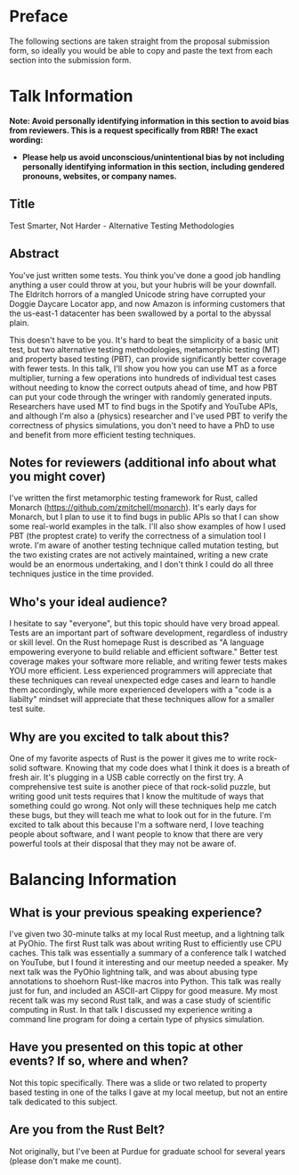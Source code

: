 # Preface
The following sections are taken straight from the proposal submission form, so ideally you would be able to copy and paste the text from each section into the submission form.

# Talk Information
**Note: Avoid personally identifying information in this section to avoid bias from reviewers. This is a request specifically from RBR! The exact wording:**
- **Please help us avoid unconscious/unintentional bias by not including personally identifying information in this section, including gendered pronouns, websites, or company names.**

## Title
Test Smarter, Not Harder - Alternative Testing Methodologies

## Abstract
You've just written some tests. You think you've done a good job handling anything a user could throw at you, but your hubris will be your downfall. The Eldritch horrors of a mangled Unicode string have corrupted your Doggie Daycare Locator app, and now Amazon is informing customers that the us-east-1 datacenter has been swallowed by a portal to the abyssal plain.

This doesn't have to be you. It's hard to beat the simplicity of a basic unit test, but two alternative testing methodologies, metamorphic testing (MT) and property based testing (PBT), can provide significantly better coverage with fewer tests. In this talk, I'll show you how you can use MT as a force multiplier, turning a few operations into hundreds of individual test cases without needing to know the correct outputs ahead of time, and how PBT can put your code through the wringer with randomly generated inputs. Researchers have used MT to find bugs in the Spotify and YouTube APIs, and although I'm also a (physics) researcher and I've used PBT to verify the correctness of physics simulations, you don't need to have a PhD to use and benefit from more efficient testing techniques.

## Notes for reviewers (additional info about what you might cover)
I've written the first metamorphic testing framework for Rust, called Monarch (https://github.com/zmitchell/monarch). It's early days for Monarch, but I plan to use it to find bugs in public APIs so that I can show some real-world examples in the talk. I'll also show examples of how I used PBT (the proptest crate) to verify the correctness of a simulation tool I wrote. I'm aware of another testing technique called mutation testing, but the two existing crates are not actively maintained, writing a new crate would be an enormous undertaking, and I don't think I could do all three techniques justice in the time provided.

## Who's your ideal audience?
I hesitate to say "everyone", but this topic should have very broad appeal. Tests are an important part of software development, regardless of industry or skill level. On the Rust homepage Rust is described as "A language empowering everyone
to build reliable and efficient software." Better test coverage makes your software more reliable, and writing fewer tests makes YOU more efficient. Less experienced programmers will appreciate that these techniques can reveal unexpected edge cases and learn to handle them accordingly, while more experienced developers with a "code is a liabilty" mindset will appreciate that these techniques allow for a smaller test suite.

## Why are you excited to talk about this?
One of my favorite aspects of Rust is the power it gives me to write rock-solid software. Knowing that my code does what I think it does is a breath of fresh air. It's plugging in a USB cable correctly on the first try. A comprehensive test suite is another piece of that rock-solid puzzle, but writing good unit tests requires that I know the multitude of ways that something could go wrong. Not only will these techniques help me catch these bugs, but they will teach me what to look out for in the future. I'm excited to talk about this because I'm a software nerd, I love teaching people about software, and I want people to know that there are very powerful tools at their disposal that they may not be aware of.

# Balancing Information

## What is your previous speaking experience?
I've given two 30-minute talks at my local Rust meetup, and a lightning talk at PyOhio.
The first Rust talk was about writing Rust to efficiently use CPU caches. This talk was essentially a summary of a conference talk I watched on YouTube, but I found it interesting and our meetup needed a speaker. My next talk was the PyOhio lightning talk, and was about abusing type annotations to shoehorn Rust-like macros into Python. This talk was really just for fun, and included an ASCII-art Clippy for good measure. My most recent talk was my second Rust talk, and was a case study of scientific computing in Rust. In that talk I discussed my experience writing a command line program for doing a certain type of physics simulation.

## Have you presented on this topic at other events? If so, where and when?
Not this topic specifically. There was a slide or two related to property based testing in one of the talks I gave at my local meetup, but not an entire talk dedicated to this subject.

## Are you from the Rust Belt?
Not originally, but I've been at Purdue for graduate school for several years (please don't make me count).
